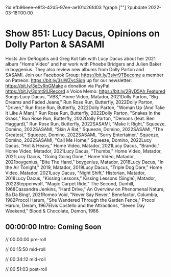 ?id efb96eee-e8f3-42d5-97ee-ae101c26fd03
?graph [""]
?pubdate 2022-03-18T00:00

# Show 851: Lucy Dacus, Opinions on Dolly Parton & SASAMI

Hosts Jim DeRogatis and Greg Kot talk with Lucy Dacus about her 2021 album "Home Video" and her work with Phoebe Bridgers and Julien Baker in boygenius. They also review new albums from Dolly Parton and SASAMI. Join our Facebook Group: https://bit.ly/3sivr9TBecome a member on Patreon: https://bit.ly/3slWZvcSign up for our newsletter: https://bit.ly/3eEvRnGMake a donation via PayPal: https://bit.ly/3dmt9lURecord a Voice Memo: https://bit.ly/2RyD5Ah Featured Songs:Lucy Dacus, "VBS," Home Video, Matador, 2021Dolly Parton, "Big Dreams and Faded Jeans," Run Rose Run, Butterfly, 2022Dolly Parton, "Driven," Run Rose Run, Butterfly, 2022Dolly Parton, "Woman Up (And Take It Like A Man)," Run Rose Run, Butterfly, 2022Dolly Parton, "Snakes In the Grass," Run Rose Run, Butterfly, 2022Dolly Parton, "Demons (feat. Ben Haggard)," Run Rose Run, Butterfly, 2022SASAMI, "Make It Right," Squeeze, Domino, 2022SASAMI, "Skin A Rat," Squeeze, Domino, 2022SASAMI, "The Greatest," Squeeze, Domino, 2022SASAMI, "Sorry Entertainer," Squeeze, Domino, 2022SASAMI, "Call Me Home," Squeeze, Domino, 2022Lucy Dacus, "Hot & Heavy," Home Video, Matador, 2021Lucy Dacus, "Brando," Home Video, Matador, 2021Lucy Dacus, "Thumbs," Home Video, Matador, 2021Lucy Dacus, "Going Going Gone," Home Video, Matador, 2021boygenius, "Bite The Hand," boygenius, Matador, 2018Lucy Dacus, "In the Air Tonight," 2019, Matador, 2019Lucy Dacus, "Triple Dog Dare," Home Video, Matador, 2021Lucy Dacus, "Night Shift," Historian, Matador, 2018Lucy Dacus, "Kissing Lessons," Kissing Lessons (Single), Matador, 2022Steppenwolf, "Magic Carpet Ride," The Second, Dunhill, 1968Cassandra Jenkins, "Hard Drive," An Overview on Phenomenal Nature, Ba Da Bing!, 2021Romeo Void, "Never Say Never," Benefactor, Columbia, 1982Procol Harum, "She Wandered Through the Garden Fence," Procol Harum, Deram, 1967Elvis Costello and the Attractions, "Seven Day Weekend," Blood & Chocolate, Demon, 1986

## 00:00:00 Intro: Coming Soon

// 00:00:00 pre-roll

// 00:15:50 mid-roll

// 00:34:12 mid-roll

// 00:51:03 post-roll
